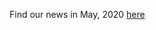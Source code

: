Find our news in May, 2020 [here](https://drive.google.com/file/d/1RXGD28vNHAReGx8-ORN8fsfMiDO87gcJ/view?usp=drive_link)
